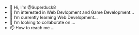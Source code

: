 - 👋 Hi, I’m @Superduck8
- 👀 I’m interested in Web Devlopment and Game Development...
- 🌱 I’m currently learning Web Development...
- 💞️ I’m looking to collaborate on ...
- 📫 How to reach me ...

<!---
Superduck8/Superduck8 is a ✨ special ✨ repository because its `README.md` (this file) appears on your GitHub profile.
You can click the Preview link to take a look at your changes.
--->
